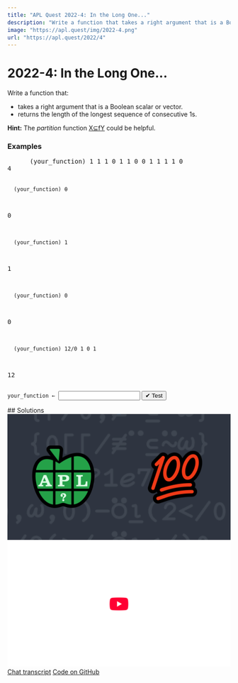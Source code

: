 ```yaml
---
title: "APL Quest 2022-4: In the Long One..."
description: "Write a function that takes a right argument that is a Boolean scalar or vector and returns the length of the longest sequence of consecutive 1s."
image: "https://apl.quest/img/2022-4.png"
url: "https://apl.quest/2022/4"
---
```


# <span class=s>2022-</span>4: In the Long One...
<!-- Write a function that takes a right argument that is a Boolean scalar or vector and returns the length of the longest sequence of consecutive 1s. -->
<p>Write a function that:</p>
<ul>
    <li>takes a right argument that is a Boolean scalar or vector.</li>
    <li>returns the length of the longest sequence of consecutive 1s.</li>
</ul>
<p><i class="fas fa-lightbulb-on"></i> <strong>Hint:</strong> The <em>partition</em> function <a href="https://help.dyalog.com/latest/#Language/Primitive%20Functions/Partition.htm" class="APL" target="_blank">X⊆fY</a> could be helpful.</p>

<h3>Examples</h3>
<pre class="APL">
      (your_function) 1 1 1 0 1 1 0 0 1 1 1 1 0
4

      (your_function) ⍬
0

      (your_function) 1
1

      (your_function) 0
0

      (your_function) 12/0 1 0 1
12
</pre>
<div class="pdiv">
  <code onclick="p_Input.focus()">your_function ← </code><input id="p_Input" autocomplete="off" spellcheck="false" oninput="this.parentElement.querySelector`button`.disabled=false;localStorage.setItem(window.location.pathname,this.value)" onkeypress="subm(event)">
  <button onclick="alert$.next`Testing…`;submitSolution`p`" class="md-button md-button--primary">&#x2714; Test</button>
</div>
<blockquote id="p_Output"></blockquote>
## Solutions
<div onclick="play(this)" title="Video on YouTube" class="yt">
<img alt="Video Thumbnail" src="../../img/2022-4.png">
<img alt="YouTube" src="../../img/yt-big.png">
</div>
<a href="https://chat.stackexchange.com/transcript/52405?m=64729844#64729844" target="_blank" class="md-button md-button--primary">Chat transcript</a>
<a href="https://github.com/dyalog/apl.quest/tree/main/2022/4.apl" target="_blank" class="md-button md-button--primary right">Code on GitHub</a>

<script>
    testCases={"a":["1 1 1 0 1 1 0 0 1 1 1 1 0","1=?2⍴⍨10+?5"],"b":["⍬","1","0","1⍴⍨5+?5","0⍴⍨5+?5","10000⍴1 0"],"f":"⌈/0,1⊥¨,⊆,","p":"∊"}
    p_Input.value=localStorage.getItem(window.location.pathname)
    play=e=>e.outerHTML=`<iframe src="https://www.youtube.com/embed/E5H_kV2UXxc?list=PLYKQVqyrAEj9wDIUyLDGtDAFTKY38BUMN&autoplay=1" title="<span class=s>2022-</span>4: In the Long One... (APL Quest 2022-4)" frameborder="0" allow="accelerometer; autoplay; clipboard-write; encrypted-media; gyroscope; picture-in-picture; web-share" referrerpolicy="strict-origin-when-cross-origin" allowfullscreen></iframe>`
</script>
